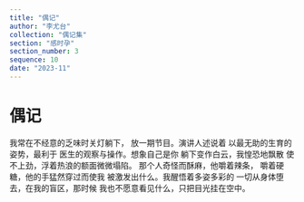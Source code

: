 ```yaml
---
title: "偶记"
author: "李尤台"
collection: "偶记集"
section: "感时孕"
section_number: 3
sequence: 10
date: "2023-11"
---
```


# 偶记

我常在不经意的乏味时关灯躺下，
放一期节目。演讲人述说着
以最无助的生育的姿势，最利于
医生的观察与操作。想象自己是你
躺下变作白云，我惶恐地飘散
使不上劲，浮着热浪的额面微微塌陷。
那个人奇怪而酥麻，他嚼着辣条，
嚼着硬糖，他的手猛然穿过而使我
被激发出什么。我醒悟着多姿多彩的
一切从身体堕去，在我的盲区，那时候
我也不愿意看见什么，只把目光挂在空中。
